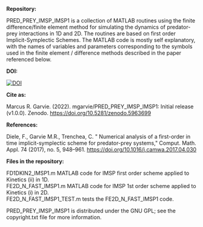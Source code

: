 <b>Repository:</b>

PRED_PREY_IMSP_IMSP1 is a collection of MATLAB routines using the finite difference/finite element method for simulating the dynamics of predator-prey interactions in 1D and 2D. The routines are based on first order Implicit-Symplectic Schemes. The MATLAB code is mostly self explanatory, with the names of variables and parameters corresponding to the symbols used in the finite element / difference methods described in the paper referenced below.

<b>DOI:</b>

[![DOI](https://zenodo.org/badge/139030474.svg)](https://zenodo.org/badge/latestdoi/139030474)

<b>Cite as:</b>

Marcus R. Garvie. (2022). mgarvie/PRED_PREY_IMSP_IMSP1: Initial release (v1.0.0). Zenodo. https://doi.org/10.5281/zenodo.5963699

<b>References:</b>

Diele, F., Garvie M.R., Trenchea, C. " Numerical analysis of a first-order in time implicit-symplectic scheme for predator-prey systems," Comput. Math. Appl. 74 (2017), no. 5, 948–961. https://doi.org/10.1016/j.camwa.2017.04.030

<b>Files in the repository:</b>

FD1DKIN2_IMSP1.m    MATLAB code for IMSP first order scheme applied to Kinetics (ii) in 1D.</br>
FE2D_N_FAST_IMSP1.m    MATLAB code for IMSP 1st order scheme applied to Kinetics (i) in 2D. </br>
FE2D_N_FAST_IMSP1_TEST.m    tests the FE2D_N_FAST_IMSP1 code.

PRED_PREY_IMSP_IMSP1 is distributed under the GNU GPL; see the copyright.txt file for more information.
